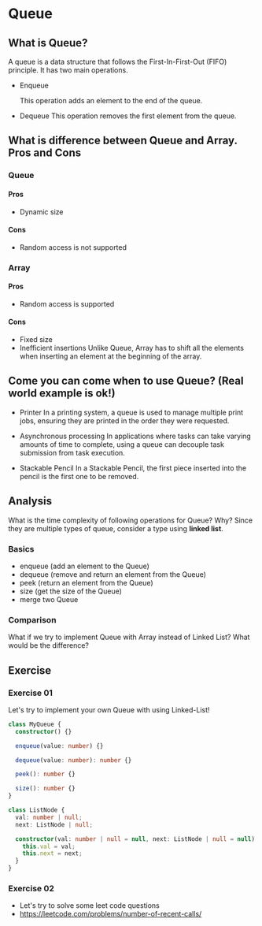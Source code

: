 # Queue

## What is Queue?

A queue is a data structure that follows the First-In-First-Out (FIFO) principle. It has two main operations.

- Enqueue

  This operation adds an element to the end of the queue.

- Dequeue
  This operation removes the first element from the queue.

## What is difference between Queue and Array. Pros and Cons

### Queue

#### Pros

- Dynamic size

#### Cons

- Random access is not supported

### Array

#### Pros

- Random access is supported

#### Cons

- Fixed size
- Inefficient insertions
  Unlike Queue, Array has to shift all the elements when inserting an element at the beginning of the array.

## Come you can come when to use Queue? (Real world example is ok!)

- Printer
  In a printing system, a queue is used to manage multiple print jobs, ensuring they are printed in the order they were requested.

- Asynchronous processing
  In applications where tasks can take varying amounts of time to complete, using a queue can decouple task submission from task execution.

- Stackable Pencil
  In a Stackable Pencil, the first piece inserted into the pencil is the first one to be removed.

## Analysis

What is the time complexity of following operations for Queue? Why?
Since they are multiple types of queue, consider a type using **linked list**.

### Basics

- enqueue (add an element to the Queue)
- dequeue (remove and return an element from the Queue)
- peek (return an element from the Queue)
- size (get the size of the Queue)
- merge two Queue

### Comparison

What if we try to implement Queue with Array instead of Linked List?
What would be the difference?

## Exercise

### Exercise 01

Let's try to implement your own Queue with using Linked-List!

```ts
class MyQueue {
  constructor() {}

  enqueue(value: number) {}

  dequeue(value: number): number {}

  peek(): number {}

  size(): number {}
}
```

```ts
class ListNode {
  val: number | null;
  next: ListNode | null;

  constructor(val: number | null = null, next: ListNode | null = null) {
    this.val = val;
    this.next = next;
  }
}
```

### Exercise 02

- Let's try to solve some leet code questions
- https://leetcode.com/problems/number-of-recent-calls/
<!-- - https://leetcode.com/problems/reveal-cards-in-increasing-order/ ?? -->
